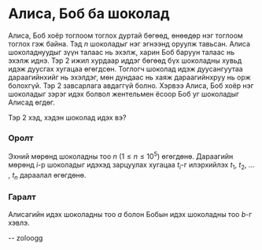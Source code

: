Алиса, Боб ба шоколад
=====================
Алиса, Боб хоёр тоглоом тоглох дуртай бөгөөд, өнөөдөр нэг тоглоом тоглох гэж
байна. Тэд $n$ шоколадыг нэг эгнээнд оруулж тавьсан. Алиса шоколаднуудыг зүүн
талаас нь эхэлж, харин Боб баруун талаас нь эхэлж иднэ. Тэр $2$ ижил хурдаар иддэг
бөгөөд бүх шоколадны хувьд идэж дуусгах хугацаа өгөгдсөн. Тоглогч шоколад идэж
дуусангуутаа дараагийнхийг нь эхэлдэг, мөн дундаас нь хаяж дараагийнхруу нь орж
болохгүй. Тэр $2$ завсарлага авдаггүй болно. Хэрвээ Алиса, Боб хоёр нэг
шоколадыг зэрэг идэх болвол жентельмен ёсоор Боб уг шоколадыг Алисад өгдөг.

Тэр $2$ хэд, хэдэн шоколад идэх вэ?


### Оролт
Эхний мөрөнд шоколадны тоо $n$ ($1 ≤ n ≤ 10^5$) өгөгдөнө.
Дараагийн мөрөнд $i$-р шоколадыг идэхэд зарцуулах хугацаа $t_i$-г илэрхийлэх
$t_1$, $t_2$, ... , $t_n$ дараалал өгөгдөнө.


### Гаралт
Алисагийн идэх шоколадны тоо $a$ болон Бобын идэх шоколадны тоо $b$-г хэвлэ.

-- zoloogg
